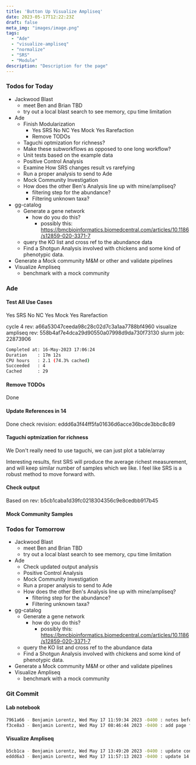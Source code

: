 ```yaml
---
title: 'Button Up Visualize Ampliseq'
date: 2023-05-17T12:22:23Z
draft: false
meta_img: "images/image.png"
tags:
  - "Ade"
  - "visualize-ampliseq"
  - "normalize"
  - "SRS"
  - "Module"
description: "Description for the page"
---
```


### Todos for Today

- Jackwood Blast
  - meet Ben and Brian TBD
  - try out a local blast search to see memory, cpu time limitation
- Ade
  - Finish Modularization
    - Yes SRS No NC Yes Mock Yes Rarefaction
    - Remove TODOs
  - Taguchi optmization for richness?
  - Make these subworkflows as opposed to one long workflow?
  - Unit tests based on the example data
  - Positive Control Analysis
  - Examine How SRS changes result vs rarefying
  - Run a proper analysis to send to Ade
  - Mock Community Investigation
  - How does the other Ben's Analysis line up with mine/ampliseq?
    - filtering step for the abundance?
    - Filtering unknown taxa?
- gg-catalog
  - Generate a gene network 
    - how do you do this?
      - possibly this: https://bmcbioinformatics.biomedcentral.com/articles/10.1186/s12859-020-3371-7
  - query the KO list and cross ref to the abundance data
  - Find a Shotgun Analysis involved with chickens and some kind of phenotypic data.
- Generate a Mock community M&M or other and validate pipelines
- Visualize Ampliseq
  - benchmark with a mock community
  

### Ade

#### Test All Use Cases

Yes SRS No NC Yes Mock Yes Rarefaction

cycle 4 rev: a66a53047ceeda98c28c02d7c3a1aa7788bf4960
visualize ampliseq rev: 558b4af7e4dca29d90550a07998d9da730f73130
slurm job: 22873906

```bash
Completed at: 16-May-2023 17:06:24
Duration    : 17m 12s
CPU hours   : 2.1 (74.3% cached)
Succeeded   : 4
Cached      : 29
```

#### Remove TODOs

Done

#### Update References in 14

Done check revision: eddd6a3f44ff5fa01636d6acce36bcde3bbc8c89

#### Taguchi optmization for richness

We Don't really need to use taguchi, we can just plot a table/array

Interesting results, first SRS will produce the average richest measurement, and will keep similar number of samples which we like. I feel like SRS is a robust method to move forward with.


#### Check output 

Based on rev: b5cb1caba1d39fc0218304356c9e8cedbb917b45

#### Mock Community Samples


### Todos for Tomorrow

- Jackwood Blast
  - meet Ben and Brian TBD
  - try out a local blast search to see memory, cpu time limitation
- Ade
  - Check updated output analysis
  - Positive Control Analysis
  - Mock Community Investigation
  - Run a proper analysis to send to Ade
  - How does the other Ben's Analysis line up with mine/ampliseq?
    - filtering step for the abundance?
    - Filtering unknown taxa?
- gg-catalog
  - Generate a gene network 
    - how do you do this?
      - possibly this: https://bmcbioinformatics.biomedcentral.com/articles/10.1186/s12859-020-3371-7
  - query the KO list and cross ref to the abundance data
  - Find a Shotgun Analysis involved with chickens and some kind of phenotypic data.
- Generate a Mock community M&M or other and validate pipelines
- Visualize Ampliseq
  - benchmark with a mock community

### Git Commit

#### Lab notebook

```bash
7961a66 - Benjamin Lorentz, Wed May 17 11:59:34 2023 -0400 : notes before lunch
f3ce8a3 - Benjamin Lorentz, Wed May 17 08:46:44 2023 -0400 : add page for wednesday
```

#### Visualize Ampliseq

```bash
b5cb1ca - Benjamin Lorentz, Wed May 17 13:49:20 2023 -0400 : update conf and main.nf
eddd6a3 - Benjamin Lorentz, Wed May 17 11:57:13 2023 -0400 : update 14 citations
```